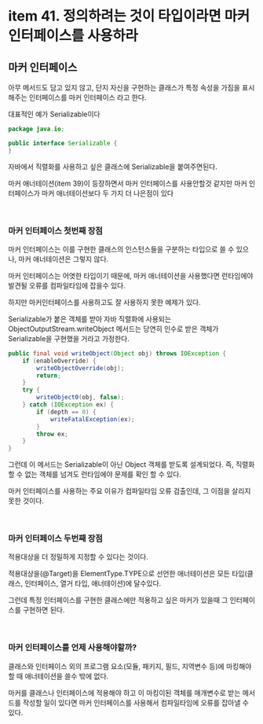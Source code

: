 # item 41. 정의하려는 것이 타입이라면 마커 인터페이스를 사용하라

## 마커 인터페이스

아무 메서드도 담고 있지 않고, 단지 자신을 구현하는 클래스가 특정 속성을 가짐을 표시해주는 인터페이스를 마커 인터페이스 라고 한다.

대표적인 예가 Serializable이다
```java
package java.io;

public interface Serializable {
}
```
자바에서 직렬화를 사용하고 싶은 클래스에 Serializable을 붙여주면된다.

마커 애너테이션(item 39)이 등장하면서 마커 인터페이스를 사용안할것 같지만 마커 인터페이스가 마커 애너테이션보다 두 가지 더 나은점이 있다

<br>

### 마커 인터페이스 첫번째 장점

마커 인터페이스는 이를 구현한 클래스의 인스턴스들을 구분하는 타입으로 쓸 수 있으나, 마커 애너테이션은 그렇지 않다.

마커 인터페이스는 어엿한 타입이기 때문에, 마커 애너테이션을 사용했다면 런타임에야 발견될 오류를 컴파일타임에 잡을수 있다.

하지만 마커인터페이스를 사용하고도 잘 사용하지 못한 예제가 있다.

Serializable가 붙은 객체를 받아 자바 직렬화에 사용되는 ObjectOutputStream.writeObject 메서드는 당연히 인수로 받은 객체가 Serializable을 구현했을 거라고 가정한다.

```java
public final void writeObject(Object obj) throws IOException {
    if (enableOverride) {
        writeObjectOverride(obj);
        return;
    }
    try {
        writeObject0(obj, false);
    } catch (IOException ex) {
        if (depth == 0) {
            writeFatalException(ex);
        }
        throw ex;
    }
}
```

그런데 이 메서드는 Serializable이 아닌 Object 객체를 받도록 설계되었다. 즉, 직렬화 할 수 없는 객체를 넘겨도 런타임에야 문제를 확인 할 수 있다.

마커 인터페이스를 사용하는 주요 이유가 컴파일타임 오류 검출인데, 그 이점을 살리지 못한 것이다.

<br>

### 마커 인터페이스 두번째 장점

적용대상을 더 정밀하게 지정할 수 있다는 것이다.

적용대상을(@Target)을 ElementType.TYPE으로 선언한 애너테이션은 모든 타입(클래스, 인터페이스, 열거 타입, 애너테이션)에 달수있다.

그런데 특정 인터페이스를 구현한 클래스에만 적용하고 싶은 마커가 있을때 그 인터페이스를 구현하면 된다.



<br>

### 마커 인터페이스를 언제 사용해야할까?

클래스와 인터페이스 외의 프로그램 요소(모듈, 패키지, 필드, 지역변수 등)에 마킹해야 할 때 애너테이션을 쓸수 밖에 없다.

마커를 클래스나 인터페이스에 적용해야 하고 이 마킹이된 객체를 매개변수로 받는 메서드를 작성할 일이 있다면 마커 인터페이스를 사용해서 컴파일타임에 오류를 잡아낼 수 있다.




